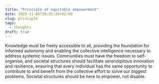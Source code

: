```yaml
---
title: "Principle of equitable empowerment"
date: 2023-11-05T20:51:29+02:00
slug: principle
tags:
  - thoughts
draft: true
---
```


Knowledge must be freely accessible to all, providing the foundation for informed autonomy and enabling the collective intelligence necessary to address systemic issues. Communities must have the freedom to self-organise, and societal structures should facilitate serendipitous innovation and resilience, ensuring that every individual has the same opportunity to contribute to and benefit from the collective effort to solve our biggest problems. Societal structures should be here to empower, not disable.
